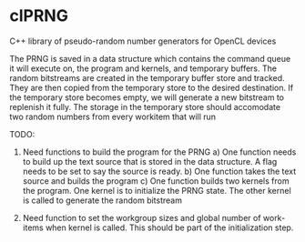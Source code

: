 # clPRNG
C++ library of pseudo-random number generators for OpenCL devices

The PRNG is saved in a data structure which contains the command
queue it will execute on, the program and kernels, and temporary
buffers. The random bitstreams are created in the temporary
buffer store and tracked. They are then copied from the
temporary store to the desired destination. If the temporary
store becomes empty, we will generate a new bitstream to
replenish it fully. The storage in the temporary store should
accomodate two random numbers from every workitem that will run

TODO:
1) Need functions to build the program for the PRNG
    a) One function needs to build up the text source that is
       stored in the data structure. A flag needs to be set
       to say the source is ready.
    b) One function takes the text source and builds the
       program
    c) One function builds two kernels from the program. One
       kernel is to initialize the PRNG state. The other kernel
       is called to generate the random bitstream

2) Need function to set the workgroup sizes and global number
   of work-items when kernel is called. This should be part of
   the initialization step.
